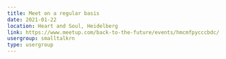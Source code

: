 ```yaml
---
title: Meet on a regular basis
date: 2021-01-22
location: Heart and Soul, Heidelberg
link: https://www.meetup.com/back-to-the-future/events/hmcmfpycccbdc/
usergroup: smalltalkrn
type: usergroup
---
```

